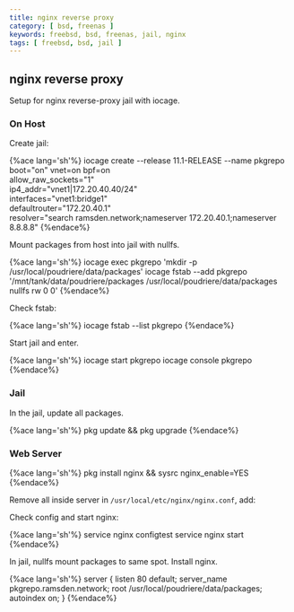 ```yaml
---
title: nginx reverse proxy
category: [ bsd, freenas ]
keywords: freebsd, bsd, freenas, jail, nginx
tags: [ freebsd, bsd, jail ]
---
```


## nginx reverse proxy

Setup for nginx reverse-proxy jail with iocage.

### On Host

Create jail:

{%ace lang='sh'%}
iocage create --release 11.1-RELEASE --name pkgrepo \
          boot="on" vnet=on bpf=on \
          allow_raw_sockets="1" \
          ip4_addr="vnet1|172.20.40.40/24" \
          interfaces="vnet1:bridge1" \
          defaultrouter="172.20.40.1" \
          resolver="search ramsden.network;nameserver 172.20.40.1;nameserver 8.8.8.8"
{%endace%}

Mount packages from host into jail with nullfs.

{%ace lang='sh'%}
iocage exec pkgrepo 'mkdir -p /usr/local/poudriere/data/packages'
iocage fstab --add pkgrepo '/mnt/tank/data/poudriere/packages /usr/local/poudriere/data/packages nullfs rw 0 0'
{%endace%}

Check fstab:

{%ace lang='sh'%}
iocage fstab --list pkgrepo
{%endace%}

Start jail and enter.

{%ace lang='sh'%}
iocage start pkgrepo
iocage console pkgrepo
{%endace%}

### Jail

In the jail, update all packages.

{%ace lang='sh'%}
pkg update && pkg upgrade
{%endace%}

### Web Server

{%ace lang='sh'%}
pkg install nginx && sysrc nginx_enable=YES
{%endace%}

Remove all inside server in ```/usr/local/etc/nginx/nginx.conf```, add:

Check config and start nginx:

{%ace lang='sh'%}
service nginx configtest
service nginx start
{%endace%}

In jail, nullfs mount packages to same spot. Install nginx.

{%ace lang='sh'%}
server {
    listen 80 default;
    server_name pkgrepo.ramsden.network;
    root /usr/local/poudriere/data/packages;
    autoindex on;
}
{%endace%}
